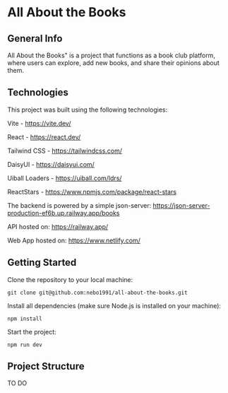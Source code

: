 # All About the Books

## General Info

All About the Books" is a project that functions as a book club platform, where users can explore, add new books, and share their opinions about them.

## Technologies

This project was built using the following technologies:

Vite - https://vite.dev/

React - https://react.dev/

Tailwind CSS - https://tailwindcss.com/

DaisyUI - https://daisyui.com/

Uiball Loaders - https://uiball.com/ldrs/

ReactStars - https://www.npmjs.com/package/react-stars

The backend is powered by a simple json-server: https://json-server-production-ef6b.up.railway.app/books

API hosted on: https://railway.app/

Web App hosted on: https://www.netlify.com/

## Getting Started

Clone the repository to your local machine:

`git clone git@github.com:nebo1991/all-about-the-books.git`

Install all dependencies (make sure Node.js is installed on your machine):

`npm install`

Start the project:

`npm run dev`

## Project Structure

TO DO
